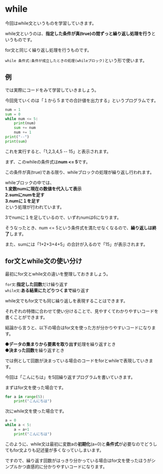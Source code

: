# while
今回はwhile文というものを学習していきます。

while文というのは、**指定した条件が真(true)の間ずっと繰り返し処理を行う**というものです。

for文と同じく繰り返し処理を行うものです。

`while 条件式:条件が成立したときの処理(whileブロック)`という形で使います。

## 例
では実際にコードをみて学習していきましょう。

今回見ていくのは「１から５までの合計値を出力する」というプログラムです。

```python
num = 1
sum = 0
while num <= 5:
    print(num)
    sum += num
    num += 1
print("--")
print(sum)
```
これを実行すると、「1,2,3,4,5 -- 15」と表示されます。

まず、このwhileの条件式は**num <= 5**です。

この条件が真(true)である限り、whileブロックの処理が繰り返し行われます。

whileブロックの中では、   
**1.変数numに現在の数値を代入して表示**     
**2.sumにnumを足す**      
**3.numに１を足す**   
という処理が行われています。

3でnumに１を足しているので、いずれnumは6になります。

そうなったとき、num <= 5という条件式を満たせなくなるので、**繰り返しは終了**します。

また、sumには「1+2+3+4+5」の合計が入るので「15」が表示されます。

## for文とwhile文の使い分け

最初にfor文とwhile文の違いを整理しておきましょう。

`for文`:**指定した回数**だけ繰り返す    
`while文`:**ある結果にたどりつくまで**繰り返す


while文でもfor文でも同じ繰り返しを表現することはできます。

それぞれの特徴に合わせて使い分けることで、見やすくてわかりやすいコードを書くことができます。

結論から言うと、以下の場合はfor文を使った方が分かりやすいコードになります。

●**データの集まりから要素を取り出す**処理を繰り返すとき   
●**決まった回数**を繰り返すとき   

では例として回数が決まっている場合のコードをforとwhileで表現していきます。

今回は「こんにちは」を5回繰り返すプログラムを書いていきます。

まずはfor文を使った場合です。
```Python
for a in range(5):
    print("こんにちは")
```

次にwhile文を使った場合です。
```Python
a = 0
while a < 5:
    a = a+1
    print("こんにちは")
```
このように、while文は最初に変数aの**初期化**(a=0)と**条件式**が必要なのでどうしてもfor文よりも記述量が多くなっていしまいます。

ですので、繰り返す回数がはっきり分かっている場合はfor文を使ったほうがシンプルかつ直感的に分かりやすいコードになります。
